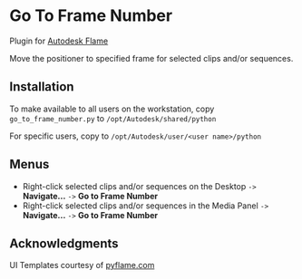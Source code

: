 # Go To Frame Number

Plugin for [Autodesk Flame](http://www.autodesk.com/products/flame)

Move the positioner to specified frame for selected clips and/or sequences.

## Installation
To make available to all users on the workstation, copy `go_to_frame_number.py` to `/opt/Autodesk/shared/python`

For specific users, copy to `/opt/Autodesk/user/<user name>/python`

## Menus
 - Right-click selected clips and/or sequences on the Desktop `->` **Navigate...** `->` **Go to Frame Number**
 - Right-click selected clips and/or sequences in the Media Panel `->` **Navigate...** `->` **Go to Frame Number**

## Acknowledgments
UI Templates courtesy of [pyflame.com](http://www.pyflame.com)
